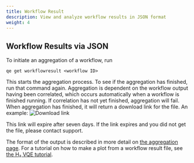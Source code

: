 ```yaml
---
title: Workflow Result
description: View and analyze workflow results in JSON format
weight: 4
---
```


## Workflow Results via JSON

To initiate an aggregation of a workflow, run

`qe get workflowresult <workflow ID>`

This starts the aggregation process. To see if the aggregation has finished, run that command again. Aggregation is dependent on the workflow output having been correlated, which occurs automatically when a workflow is finished running. If correlation has not yet finished, aggregation will fail. When aggregation has finished, it will return a download link for the file. An example:
![Download link](/../img/downloadlink2.png)

This link will expire after seven days. If the link expires and you did not get the file, please contact support.

The format of the output is described in more detail on [the aggregation page](/data/aggregation/). For a tutorial on how to make a plot from a workflow result file, see [the H₂ VQE tutorial](http://orquestra.io/docs/tutorial/hydrogen-vqe/).